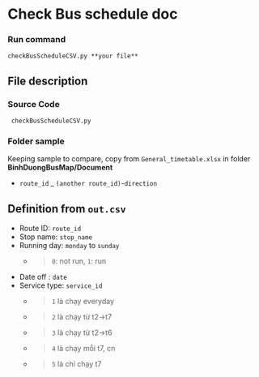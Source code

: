 # Check Bus schedule doc
### Run command
` checkBusScheduleCSV.py **your file** `

## File description
### Source Code
` checkBusScheduleCSV.py`  
  
### Folder **sample**  
  
Keeping sample to compare, copy from ` General_timetable.xlsx ` in folder **BinhDuongBusMap/Document**  
* `route_id` _ ` (another route_id) `-`direction`  
  
## Definition from `out.csv`
* Route ID: `route_id`
* Stop name: `stop_name`
* Running day:  `monday` to `sunday` 
    * >`0`: not run, `1`: run  
* Date off : `date`
* Service type: `service_id`
    * > `1` là chạy everyday
    * > `2` là chạy từ t2->t7
    * > `3` là chạy từ t2->t6
    * > `4` là chạy mỗi t7, cn
    * > `5` là chỉ chạy t7

